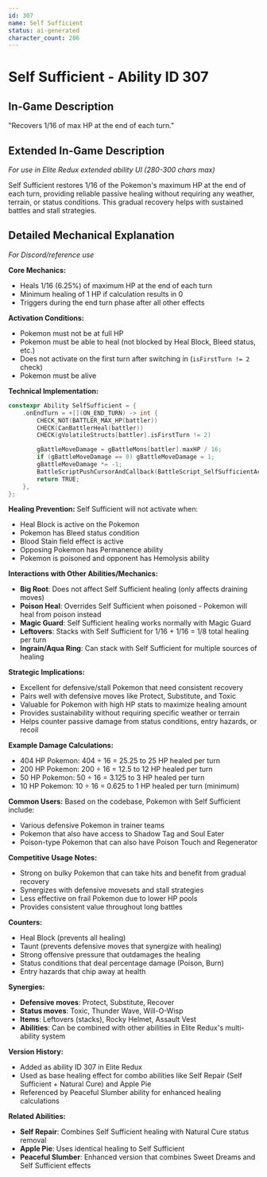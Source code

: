 ```yaml
---
id: 307
name: Self Sufficient
status: ai-generated
character_count: 286
---
```


# Self Sufficient - Ability ID 307

## In-Game Description
"Recovers 1/16 of max HP at the end of each turn."

## Extended In-Game Description
*For use in Elite Redux extended ability UI (280-300 chars max)*

Self Sufficient restores 1/16 of the Pokemon's maximum HP at the end of each turn, providing reliable passive healing without requiring any weather, terrain, or status conditions. This gradual recovery helps with sustained battles and stall strategies.

## Detailed Mechanical Explanation
*For Discord/reference use*

**Core Mechanics:**
- Heals 1/16 (6.25%) of maximum HP at the end of each turn
- Minimum healing of 1 HP if calculation results in 0
- Triggers during the end turn phase after all other effects

**Activation Conditions:**
- Pokemon must not be at full HP
- Pokemon must be able to heal (not blocked by Heal Block, Bleed status, etc.)
- Does not activate on the first turn after switching in (`isFirstTurn != 2` check)
- Pokemon must be alive

**Technical Implementation:**
```cpp
constexpr Ability SelfSufficient = {
    .onEndTurn = +[](ON_END_TURN) -> int {
        CHECK_NOT(BATTLER_MAX_HP(battler))
        CHECK(CanBattlerHeal(battler))
        CHECK(gVolatileStructs[battler].isFirstTurn != 2)

        gBattleMoveDamage = gBattleMons[battler].maxHP / 16;
        if (gBattleMoveDamage == 0) gBattleMoveDamage = 1;
        gBattleMoveDamage *= -1;
        BattleScriptPushCursorAndCallback(BattleScript_SelfSufficientActivates);
        return TRUE;
    },
};
```

**Healing Prevention:**
Self Sufficient will not activate when:
- Heal Block is active on the Pokemon
- Pokemon has Bleed status condition
- Blood Stain field effect is active
- Opposing Pokemon has Permanence ability
- Pokemon is poisoned and opponent has Hemolysis ability

**Interactions with Other Abilities/Mechanics:**
- **Big Root**: Does not affect Self Sufficient healing (only affects draining moves)
- **Poison Heal**: Overrides Self Sufficient when poisoned - Pokemon will heal from poison instead
- **Magic Guard**: Self Sufficient healing works normally with Magic Guard
- **Leftovers**: Stacks with Self Sufficient for 1/16 + 1/16 = 1/8 total healing per turn
- **Ingrain/Aqua Ring**: Can stack with Self Sufficient for multiple sources of healing

**Strategic Implications:**
- Excellent for defensive/stall Pokemon that need consistent recovery
- Pairs well with defensive moves like Protect, Substitute, and Toxic
- Valuable for Pokemon with high HP stats to maximize healing amount
- Provides sustainability without requiring specific weather or terrain
- Helps counter passive damage from status conditions, entry hazards, or recoil

**Example Damage Calculations:**
- 404 HP Pokemon: 404 ÷ 16 = 25.25 to 25 HP healed per turn
- 200 HP Pokemon: 200 ÷ 16 = 12.5 to 12 HP healed per turn
- 50 HP Pokemon: 50 ÷ 16 = 3.125 to 3 HP healed per turn
- 10 HP Pokemon: 10 ÷ 16 = 0.625 to 1 HP healed per turn (minimum)

**Common Users:**
Based on the codebase, Pokemon with Self Sufficient include:
- Various defensive Pokemon in trainer teams
- Pokemon that also have access to Shadow Tag and Soul Eater
- Poison-type Pokemon that can also have Poison Touch and Regenerator

**Competitive Usage Notes:**
- Strong on bulky Pokemon that can take hits and benefit from gradual recovery
- Synergizes with defensive movesets and stall strategies
- Less effective on frail Pokemon due to lower HP pools
- Provides consistent value throughout long battles

**Counters:**
- Heal Block (prevents all healing)
- Taunt (prevents defensive moves that synergize with healing)
- Strong offensive pressure that outdamages the healing
- Status conditions that deal percentage damage (Poison, Burn)
- Entry hazards that chip away at health

**Synergies:**
- **Defensive moves**: Protect, Substitute, Recover
- **Status moves**: Toxic, Thunder Wave, Will-O-Wisp
- **Items**: Leftovers (stacks), Rocky Helmet, Assault Vest
- **Abilities**: Can be combined with other abilities in Elite Redux's multi-ability system

**Version History:**
- Added as ability ID 307 in Elite Redux
- Used as base healing effect for combo abilities like Self Repair (Self Sufficient + Natural Cure) and Apple Pie
- Referenced by Peaceful Slumber ability for enhanced healing calculations

**Related Abilities:**
- **Self Repair**: Combines Self Sufficient healing with Natural Cure status removal
- **Apple Pie**: Uses identical healing to Self Sufficient
- **Peaceful Slumber**: Enhanced version that combines Sweet Dreams and Self Sufficient effects